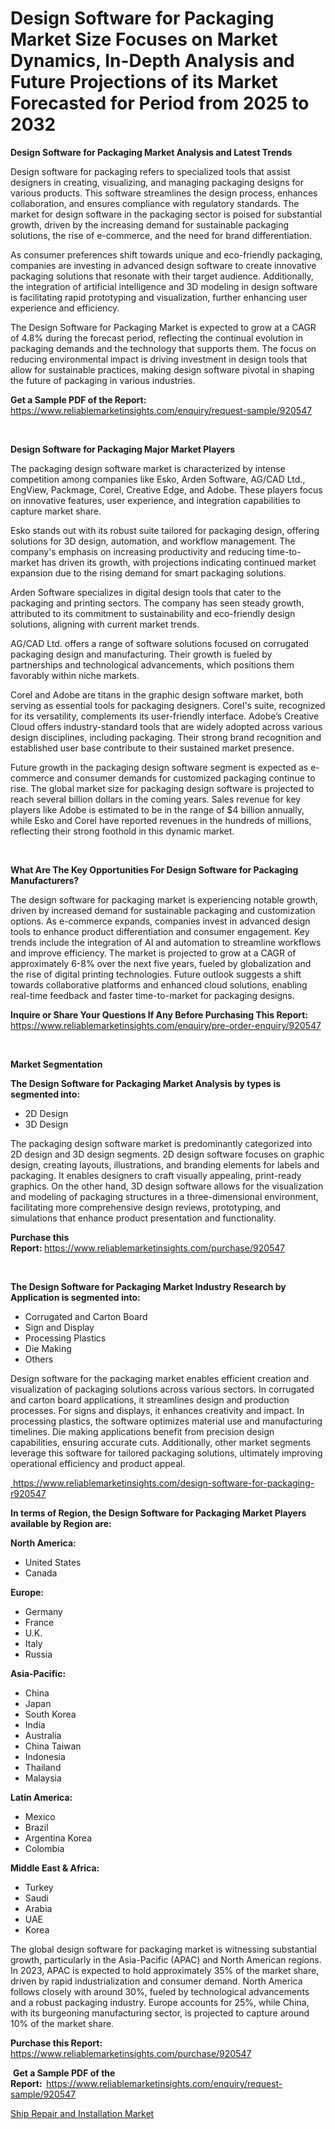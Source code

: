 <p><h1>Design Software for Packaging Market Size Focuses on Market Dynamics, In-Depth Analysis and Future Projections of its Market Forecasted for Period from 2025 to 2032</h1></p><p><strong>Design Software for Packaging Market Analysis and Latest Trends</strong></p>
<p><p>Design software for packaging refers to specialized tools that assist designers in creating, visualizing, and managing packaging designs for various products. This software streamlines the design process, enhances collaboration, and ensures compliance with regulatory standards. The market for design software in the packaging sector is poised for substantial growth, driven by the increasing demand for sustainable packaging solutions, the rise of e-commerce, and the need for brand differentiation.</p><p>As consumer preferences shift towards unique and eco-friendly packaging, companies are investing in advanced design software to create innovative packaging solutions that resonate with their target audience. Additionally, the integration of artificial intelligence and 3D modeling in design software is facilitating rapid prototyping and visualization, further enhancing user experience and efficiency. </p><p>The Design Software for Packaging Market is expected to grow at a CAGR of 4.8% during the forecast period, reflecting the continual evolution in packaging demands and the technology that supports them. The focus on reducing environmental impact is driving investment in design tools that allow for sustainable practices, making design software pivotal in shaping the future of packaging in various industries.</p></p>
<p><strong>Get a Sample PDF of the Report:&nbsp;</strong> <a href="https://www.reliablemarketinsights.com/enquiry/request-sample/920547?utm_campaign=2891&utm_medium=2&utm_source=Github&utm_content=ia&utm_term=07032025&utm_id=design-software-for-packaging">https://www.reliablemarketinsights.com/enquiry/request-sample/920547</a></p>
<p>&nbsp;</p>
<p><strong>Design Software for Packaging Major Market Players</strong></p>
<p><p>The packaging design software market is characterized by intense competition among companies like Esko, Arden Software, AG/CAD Ltd., EngView, Packmage, Corel, Creative Edge, and Adobe. These players focus on innovative features, user experience, and integration capabilities to capture market share.</p><p>Esko stands out with its robust suite tailored for packaging design, offering solutions for 3D design, automation, and workflow management. The company's emphasis on increasing productivity and reducing time-to-market has driven its growth, with projections indicating continued market expansion due to the rising demand for smart packaging solutions.</p><p>Arden Software specializes in digital design tools that cater to the packaging and printing sectors. The company has seen steady growth, attributed to its commitment to sustainability and eco-friendly design solutions, aligning with current market trends. </p><p>AG/CAD Ltd. offers a range of software solutions focused on corrugated packaging design and manufacturing. Their growth is fueled by partnerships and technological advancements, which positions them favorably within niche markets.</p><p>Corel and Adobe are titans in the graphic design software market, both serving as essential tools for packaging designers. Corel's suite, recognized for its versatility, complements its user-friendly interface. Adobe’s Creative Cloud offers industry-standard tools that are widely adopted across various design disciplines, including packaging. Their strong brand recognition and established user base contribute to their sustained market presence.</p><p>Future growth in the packaging design software segment is expected as e-commerce and consumer demands for customized packaging continue to rise. The global market size for packaging design software is projected to reach several billion dollars in the coming years. Sales revenue for key players like Adobe is estimated to be in the range of $4 billion annually, while Esko and Corel have reported revenues in the hundreds of millions, reflecting their strong foothold in this dynamic market.</p></p>
<p>&nbsp;</p>
<p><strong>What Are The Key Opportunities For Design Software for Packaging Manufacturers?</strong></p>
<p><p>The design software for packaging market is experiencing notable growth, driven by increased demand for sustainable packaging and customization options. As e-commerce expands, companies invest in advanced design tools to enhance product differentiation and consumer engagement. Key trends include the integration of AI and automation to streamline workflows and improve efficiency. The market is projected to grow at a CAGR of approximately 6-8% over the next five years, fueled by globalization and the rise of digital printing technologies. Future outlook suggests a shift towards collaborative platforms and enhanced cloud solutions, enabling real-time feedback and faster time-to-market for packaging designs.</p></p>
<p><strong>Inquire or Share Your Questions If Any Before Purchasing This Report:</strong> <a href="https://www.reliablemarketinsights.com/enquiry/pre-order-enquiry/920547?utm_campaign=2891&utm_medium=2&utm_source=Github&utm_content=ia&utm_term=07032025&utm_id=design-software-for-packaging">https://www.reliablemarketinsights.com/enquiry/pre-order-enquiry/920547</a></p>
<p>&nbsp;</p>
<p><strong>Market Segmentation</strong></p>
<p><strong>The Design Software for Packaging Market Analysis by types is segmented into:</strong></p>
<p><ul><li>2D Design</li><li>3D Design</li></ul></p>
<p><p>The packaging design software market is predominantly categorized into 2D design and 3D design segments. 2D design software focuses on graphic design, creating layouts, illustrations, and branding elements for labels and packaging. It enables designers to craft visually appealing, print-ready graphics. On the other hand, 3D design software allows for the visualization and modeling of packaging structures in a three-dimensional environment, facilitating more comprehensive design reviews, prototyping, and simulations that enhance product presentation and functionality.</p></p>
<p><strong>Purchase this Report:&nbsp;</strong><a href="https://www.reliablemarketinsights.com/purchase/920547?utm_campaign=2891&utm_medium=2&utm_source=Github&utm_content=ia&utm_term=07032025&utm_id=design-software-for-packaging">https://www.reliablemarketinsights.com/purchase/920547</a></p>
<p>&nbsp;</p>
<p><strong>The Design Software for Packaging Market Industry Research by Application is segmented into:</strong></p>
<p><ul><li>Corrugated and Carton Board</li><li>Sign and Display</li><li>Processing Plastics</li><li>Die Making</li><li>Others</li></ul></p>
<p><p>Design software for the packaging market enables efficient creation and visualization of packaging solutions across various sectors. In corrugated and carton board applications, it streamlines design and production processes. For signs and displays, it enhances creativity and impact. In processing plastics, the software optimizes material use and manufacturing timelines. Die making applications benefit from precision design capabilities, ensuring accurate cuts. Additionally, other market segments leverage this software for tailored packaging solutions, ultimately improving operational efficiency and product appeal.</p></p>
<p><a href="https://www.reliablemarketinsights.com/design-software-for-packaging-r920547?utm_campaign=2891&utm_medium=2&utm_source=Github&utm_content=ia&utm_term=07032025&utm_id=design-software-for-packaging">&nbsp;https://www.reliablemarketinsights.com/design-software-for-packaging-r920547</a></p>
<p><strong>In terms of Region, the Design Software for Packaging Market Players available by Region are:</strong></p>
<p>
    <p> <strong> North America: </strong>
        <ul>
            <li>United States</li>
            <li>Canada</li>
        </ul>
        </p> 
    <p> <strong> Europe: </strong>
        <ul>
            <li>Germany</li>
            <li>France</li>
            <li>U.K.</li>
            <li>Italy</li>
            <li>Russia</li>
        </ul>
        </p> 
    <p> <strong> Asia-Pacific: </strong>
        <ul>
            <li>China</li>
            <li>Japan</li>
            <li>South Korea</li>
            <li>India</li>
            <li>Australia</li>
            <li>China Taiwan</li>
            <li>Indonesia</li>
            <li>Thailand</li>
            <li>Malaysia</li>
        </ul>
        </p> 
    <p> <strong> Latin America: </strong>
        <ul>
            <li>Mexico</li>
            <li>Brazil</li>
            <li>Argentina Korea</li>
            <li>Colombia</li>
        </ul>
        </p> 
    <p> <strong> Middle East & Africa: </strong>
        <ul>
            <li>Turkey</li>
            <li>Saudi</li>
            <li>Arabia</li>
            <li>UAE</li>
            <li>Korea</li>
        </ul>
    </p>
    </p>
<p><p>The global design software for packaging market is witnessing substantial growth, particularly in the Asia-Pacific (APAC) and North American regions. In 2023, APAC is expected to hold approximately 35% of the market share, driven by rapid industrialization and consumer demand. North America follows closely with around 30%, fueled by technological advancements and a robust packaging industry. Europe accounts for 25%, while China, with its burgeoning manufacturing sector, is projected to capture around 10% of the market share.</p></p>
<p><strong>Purchase this Report: </strong><a href="https://www.reliablemarketinsights.com/purchase/920547?utm_campaign=2891&utm_medium=2&utm_source=Github&utm_content=ia&utm_term=07032025&utm_id=design-software-for-packaging">https://www.reliablemarketinsights.com/purchase/920547</a></p>
<p>&nbsp;<strong>Get a Sample PDF of the Report:&nbsp;&nbsp;</strong><a href="https://www.reliablemarketinsights.com/enquiry/request-sample/920547?utm_campaign=2891&utm_medium=2&utm_source=Github&utm_content=ia&utm_term=07032025&utm_id=design-software-for-packaging">https://www.reliablemarketinsights.com/enquiry/request-sample/920547</a></p>
<p><strong></strong></p>
<p><p><a href="https://github.com/benhaeneye/Market-Research-Report-List-1/blob/main/ship-repair-and-installation-market.md?utm_campaign=2891&utm_medium=2&utm_source=Github&utm_content=ia&utm_term=07032025&utm_id=design-software-for-packaging">Ship Repair and Installation Market</a></p></p>